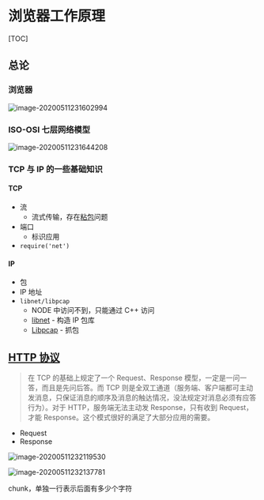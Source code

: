 # 浏览器工作原理



[TOC]



## 总论

### 浏览器

![image-20200511231602994](https://tva1.sinaimg.cn/large/007S8ZIlgy1geox3lony2j31z80gu41t.jpg)



### ISO-OSI 七层网络模型

![image-20200511231644208](https://tva1.sinaimg.cn/large/007S8ZIlgy1geox4bg9tfj31r20u0wiy.jpg)

### TCP 与 IP 的一些基础知识

#### TCP

* 流
  * 流式传输，存在[粘包](https://www.zhihu.com/question/20210025)问题
* 端口 
  * 标识应用
* `require('net')`

#### IP

* 包
* IP 地址
* `libnet/libpcap`
  * NODE 中访问不到，只能通过 C++ 访问
  * [libnet](https://baike.baidu.com/item/libnet/1589792?fr=aladdin) - 构造 IP 包库
  * [Libpcap](https://baike.baidu.com/item/libpcap) - 抓包

## [HTTP 协议](https://tools.ietf.org/html/rfc2616)

> 在 TCP 的基础上规定了一个 Request、Response 模型，一定是一问一答，而且是先问后答。而 TCP 则是全双工通道（服务端、客户端都可主动发消息，只保证消息的顺序及消息的触达情况，没法规定对消息必须有应答行为）。对于 HTTP，服务端无法主动发 Response，只有收到 Request，才能 Response。这个模式很好的满足了大部分应用的需要。

* Request
* Response

![image-20200511232119530](https://tva1.sinaimg.cn/large/007S8ZIlgy1geox933fspj31140bymyc.jpg)

![image-20200511232137781](https://tva1.sinaimg.cn/large/007S8ZIlgy1geox9efa39j30xk0jm40m.jpg)

chunk，单独一行表示后面有多少个字符

